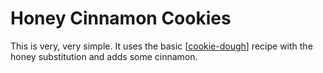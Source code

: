 # Honey Cinnamon Cookies
This is very, very simple. It uses the basic [[cookie-dough]] recipe with the honey substitution and adds some cinnamon. 

[//begin]: # "Autogenerated link references for markdown compatibility"
[cookie-dough]: cookie-dough "Cookie Dough"
[//end]: # "Autogenerated link references"